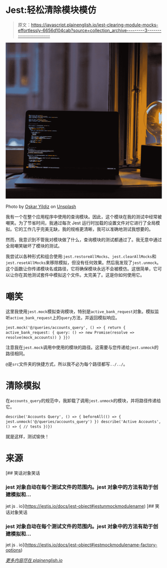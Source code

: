 # Jest:轻松清除模块模仿

> 原文：<https://javascript.plainenglish.io/jest-clearing-module-mocks-effortlessly-6656d104cab?source=collection_archive---------3----------------------->

![](img/7e98635eec232b735788c9c9b68a3f70.png)

Photo by [Oskar Yildiz](https://unsplash.com/@oskaryil?utm_source=medium&utm_medium=referral) on [Unsplash](https://unsplash.com?utm_source=medium&utm_medium=referral)

我有一个在整个应用程序中使用的查询模块。因此，这个模块在我的测试中经常被嘲笑。为了节省时间，我通过每次 Jest 运行时加载的设置文件对它进行了全局模拟。它的工作几乎完美无缺，我的规格更清晰，我可以准确地测试我想要的。

然而，我意识到不管我对模块做了什么，查询模块的测试都通过了。我无意中通过全局嘲笑破坏了模块的测试。

我尝试以各种形式和组合使用:`jest.restoreAllMocks`、`jest.clearAllMocks`和`jest.resetAllMocks`来移除模拟，但没有任何效果。然后我发现了`jest.unmock`。这个函数让你传递模块名或路径，它将确保模块永远不会被模仿。这很简单，它可以让你在其他测试套件中模拟这个文件。太完美了。这是你如何使用它。

# 嘲笑

这里我使用`jest.mock`模拟查询模块，特别是`active_bank_request`对象。模拟监听`active_bank_request`上的`query`方法，并返回模拟响应。

```
jest.mock('@/queries/accounts_query', () => { return { active_bank_request: { query: () => new Promise(resolve => resolve(mock_accounts)) } }})
```

注意我在`jest.mock`调用中使用的模块的路径。这需要与您传递给`jest.unmock`的路径相同。

`@`是`src`文件夹的快捷方式，所以我不必为每个路径都写`../../`。

# 清除模拟

在`accounts_query`的规范中，我卸载了调用`jest.unmock`的模块，并将路径传递给它。

```
describe('Accounts Query', () => { beforeAll(() => { jest.unmock('@/queries/accounts_query') }) describe('Active Accounts', () => { // tests })})
```

就是这样，测试愉快！

# 来源

[](https://jestjs.io/docs/jest-object#jestunmockmodulename) [## 笑话对象笑话

### jest 对象自动在每个测试文件的范围内。jest 对象中的方法有助于创建模拟和…

jet js . io](https://jestjs.io/docs/jest-object#jestunmockmodulename) [](https://jestjs.io/docs/jest-object#jestmockmodulename-factory-options) [## 笑话对象笑话

### jest 对象自动在每个测试文件的范围内。jest 对象中的方法有助于创建模拟和…

jet js . io](https://jestjs.io/docs/jest-object#jestmockmodulename-factory-options) 

[*更多内容尽在 plainenglish.io*](http://plainenglish.io/)